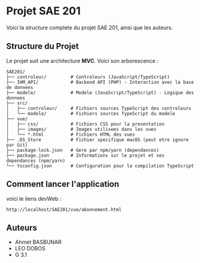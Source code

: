 # Projet SAE 201

Voici la structure complete du projet SAE 201, ainsi que les auteurs.

## Structure du Projet ##

Le projet suit une architecture **MVC**. Voici son arborescence :

```
SAE201/
├── controleur/         # Controleurs (JavaScript/TypeScript)
├── IHM_API/            # Backend API (PHP) - Interaction avec la base de donnees
├── modele/             # Modele (JavaScript/TypeScript) - Logique des donnees
├── src/
│   ├── controleur/     # Fichiers sources TypeScript des controleurs
│   └── modele/         # Fichiers sources TypeScript du modele
├── vue/
│   ├── css/            # Fichiers CSS pour la presentation
│   ├── images/         # Images utilisees dans les vues
│   └── *.html          # Fichiers HTML des vues
├── .DS_Store           # Fichier specifique macOS (peut etre ignore par Git)
├── package-lock.json   # Gere par npm/yarn (dependances)
├── package.json        # Informations sur le projet et ses dependances (npm/yarn)
└── tsconfig.json       # Configuration pour la compilation TypeScript
```

## Comment lancer l'application
voici le liens devWeb : 
```
http://localhost/SAE201/vue/abonnement.html
```

## Auteurs

*   Ahmet BASBUNAR
*   LEO DOBOS
*   G 3.1
